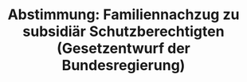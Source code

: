 ---
abstimmung:
  abstimmung: 2
  bundestagssitzung: 40
  datum: 15. Juni 2018
  legislaturperiode: 19
categories:
- Todo
data:
- title: Abstimmungsergebnis 20180615_2-data.pdf
  url: /res/2021-btw/abstimmungsergebnisse/20180615_2-data.pdf
- title: Abstimmungsergebnis 20180615_2_xls-data.xls
  url: /res/2021-btw/abstimmungsergebnisse/20180615_2_xls-data.xls
- title: Abstimmungsergebnis 20180615_2_xls-datacsv
  url: /res/2021-btw/abstimmungsergebnisse/csv/20180615_2_xls-datacsv
ergebnis:
  AfD:
    enthaltung: 0
    gesamt: 92
    ja: 0
    nein: 83
    nichtabgegeben: 9
    ungueltig: 0
  Bündnis 90/Die Grünen:
    enthaltung: 0
    gesamt: 67
    ja: 0
    nein: 61
    nichtabgegeben: 6
    ungueltig: 0
  Die Linke:
    enthaltung: 0
    gesamt: 69
    ja: 0
    nein: 59
    nichtabgegeben: 10
    ungueltig: 0
  FDP:
    enthaltung: 0
    gesamt: 80
    ja: 0
    nein: 73
    nichtabgegeben: 7
    ungueltig: 0
  cdu/csu:
    enthaltung: 0
    gesamt: 246
    ja: 229
    nein: 1
    nichtabgegeben: 16
    ungueltig: 0
  file: 20180615_2_xls-data.xls
  fraktionslos:
    enthaltung: 0
    gesamt: 2
    ja: 0
    nein: 2
    nichtabgegeben: 0
    ungueltig: 0
  spd:
    enthaltung: 3
    gesamt: 153
    ja: 141
    nein: 0
    nichtabgegeben: 9
    ungueltig: 0
layout: abstimmung
links:
- title: Link zu bundestag.de
  url: https://www.bundestag.de/parlament/plenum/abstimmung/abstimmung?id=523
preview: 'Deutscher Bundestag


  40. Sitzung des Deutschen Bundestages

  am Freitag, 15. Juni 2018


  Endgültiges Ergebnis der Namentlichen Abstimmung Nr. 2


  Gesetzentwurf der Bundesregierung

  Entwurf eines Gesetzes zur Neuregelung des Familiennachzugs zu subsidiär

  Schutzberechtigten (Familiennachzugsneuregelungsgesetz)

  Drs. 19/2438, 19/2702 und 19/2740'
tags:
- Todo
title: 'Abstimmung: Familiennachzug zu subsidiär Schutzberechtigten (Gesetzentwurf
  der Bundesregierung)'
---